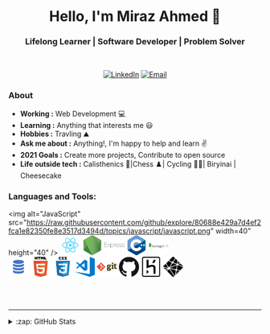 <h1 align="center"> Hello, I'm Miraz Ahmed 🧑 </h1>

<h3 align="center">  Lifelong Learner | Software Developer | Problem Solver </h3> <br>

<p align="center"> 
  <a href="https://www.linkedin.com/in/mirazahmed/"><img alt="LinkedIn" src="https://img.shields.io/badge/-Miraz_Ahmed-blue?style=flat-square&logo=Linkedin&logoColor=white&link=https://www.linkedin.com/in/mirazahmed/"></a>
  <a href="mailto:miraz37@gmail.com"><img alt="Email" src="https://img.shields.io/badge/Gmail-D14836?style=for-the-badge&logo=gmail&logoColor=white"></a>
</p>

### About


-  **Working :**  Web Development :computer: 
-  **Learning :** Anything that interests me 😃
-  **Hobbies :** Travling ⛰️ 
-  **Ask me about :** Anything!, I'm happy to help and learn :v:
-  **2021 Goals :** Create more projects, Contribute to open source
-  **Life outside tech :** Calisthenics 💪|Chess ♟️| Cycling 🚴‍♂️| Biryinai | Cheesecake



### Languages and Tools:
<p>
	
  <img alt="JavaScript" src="https://raw.githubusercontent.com/github/explore/80688e429a7d4ef2fca1e82350fe8e3517d3494d/topics/javascript/javascript.png" width=40" height="40" />
  <img alt="React" src="https://raw.githubusercontent.com/github/explore/80688e429a7d4ef2fca1e82350fe8e3517d3494d/topics/react/react.png" width="40" height="40" />
  <img alt="Node.js" src="https://raw.githubusercontent.com/github/explore/80688e429a7d4ef2fca1e82350fe8e3517d3494d/topics/nodejs/nodejs.png" width="40" height="40" />
  <img alt="Express.js" src="https://raw.githubusercontent.com/github/explore/80688e429a7d4ef2fca1e82350fe8e3517d3494d/topics/express/express.png" width="40" height="40" />
  <img alt="C++" src="https://raw.githubusercontent.com/github/explore/80688e429a7d4ef2fca1e82350fe8e3517d3494d/topics/cpp/cpp.png" width="40" height="40" />
  <img alt="MongoDB" src="https://raw.githubusercontent.com/github/explore/80688e429a7d4ef2fca1e82350fe8e3517d3494d/topics/mongodb/mongodb.png" width="40" height="40" />  
  <img alt="SQL" src="https://raw.githubusercontent.com/github/explore/80688e429a7d4ef2fca1e82350fe8e3517d3494d/topics/sql/sql.png" width="40" height="40"/>
  <img alt="HTML5" src="https://raw.githubusercontent.com/github/explore/80688e429a7d4ef2fca1e82350fe8e3517d3494d/topics/html/html.png"  width="40" height="40"/>
  <img alt="CSS3" src="https://raw.githubusercontent.com/github/explore/80688e429a7d4ef2fca1e82350fe8e3517d3494d/topics/css/css.png"  width="40" height="40" />
  <img alt="Visual Studio Code" src="https://raw.githubusercontent.com/github/explore/80688e429a7d4ef2fca1e82350fe8e3517d3494d/topics/visual-studio-code/visual-studio-code.png" width="40" height="40"/>
  <img alt="Git" src="https://raw.githubusercontent.com/github/explore/80688e429a7d4ef2fca1e82350fe8e3517d3494d/topics/git/git.png" width="40" height="40" />
  <img alt="GitHub" src="https://raw.githubusercontent.com/github/explore/78df643247d429f6cc873026c0622819ad797942/topics/github/github.png" width="40" height="40" />
  <img alt="Heroku" src="https://raw.githubusercontent.com/mirazahmed/mirazahmed/master/assets/heroku.svg" width="40" height="40" />
	<img alt="Netlify" src="https://raw.githubusercontent.com/mirazahmed/mirazahmed/master/assets/netlify.svg" width="40" height="40" />

</p>

<br />
<br />

---


<details>
  <summary>:zap: GitHub Stats</summary>

  <img align="left" alt="Miraz Ahmed's GitHub Stats" src="https://github-readme-stats.mirazahmed.vercel.app
/api?username=mirazahmed&show_icons=true&hide_border=true" />

</details>


